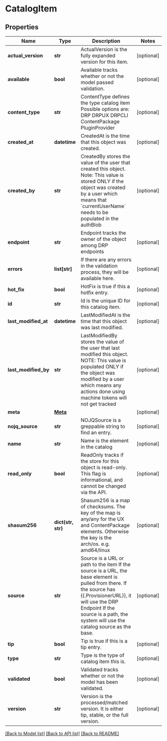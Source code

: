 # CatalogItem

## Properties
Name | Type | Description | Notes
------------ | ------------- | ------------- | -------------
**actual_version** | **str** | ActualVersion is the fully expanded version for this item. | [optional] 
**available** | **bool** | Available tracks whether or not the model passed validation. | [optional] 
**content_type** | **str** | ContentType defines the type catalog item Possible options are:  DRP DRPUX DRPCLI ContentPackage PluginProvider | [optional] 
**created_at** | **datetime** | CreatedAt is the time that this object was created. | [optional] 
**created_by** | **str** | CreatedBy stores the value of the user that created this object. Note: This value is stored ONLY if the object was created by a user which means that &#x60;currentUserName&#x60; needs to be populated in the authBlob | [optional] 
**endpoint** | **str** | Endpoint tracks the owner of the object among DRP endpoints | [optional] 
**errors** | **list[str]** | If there are any errors in the validation process, they will be available here. | [optional] 
**hot_fix** | **bool** | HotFix is true if this a hotfix entry. | [optional] 
**id** | **str** | Id is the unique ID for this catalog item. | [optional] 
**last_modified_at** | **datetime** | LastModifiedAt is the time that this object was last modified. | [optional] 
**last_modified_by** | **str** | LastModifiedBy stores the value of the user that last modified this object. NOTE: This value is populated ONLY if the object was modified by a user which means any actions done using machine tokens will not get tracked | [optional] 
**meta** | [**Meta**](Meta.md) |  | [optional] 
**nojq_source** | **str** | NOJQSource is a greppable string to find an entry. | [optional] 
**name** | **str** | Name is the element in the catalog | [optional] 
**read_only** | **bool** | ReadOnly tracks if the store for this object is read-only. This flag is informational, and cannot be changed via the API. | [optional] 
**shasum256** | **dict(str, str)** | Shasum256 is a map of checksums. The key of the map is any/any for the UX and ContentPackage elements. Otherwise the key is the arch/os.  e.g. amd64/linux | [optional] 
**source** | **str** | Source is a URL or path to the item  If the source is a URL, the base element is pulled from there. If the source has {{.ProvisionerURL}}, it will use the DRP Endpoint If the source is a path, the system will use the catalog source as the base. | [optional] 
**tip** | **bool** | Tip is true if this is a tip entry. | [optional] 
**type** | **str** | Type is the type of catalog item this is. | [optional] 
**validated** | **bool** | Validated tracks whether or not the model has been validated. | [optional] 
**version** | **str** | Version is the processed/matched version.  It is either tip, stable, or the full version. | [optional] 

[[Back to Model list]](../README.md#documentation-for-models) [[Back to API list]](../README.md#documentation-for-api-endpoints) [[Back to README]](../README.md)


